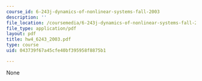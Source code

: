 ```yaml
---
course_id: 6-243j-dynamics-of-nonlinear-systems-fall-2003
description: ''
file_location: /coursemedia/6-243j-dynamics-of-nonlinear-systems-fall-2003/043739f67a45cfe40bf395958f8875b1_hw4_6243_2003.pdf
file_type: application/pdf
layout: pdf
title: hw4_6243_2003.pdf
type: course
uid: 043739f67a45cfe40bf395958f8875b1

---
```

None